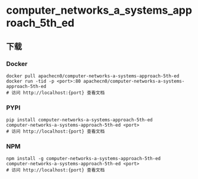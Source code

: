 # computer_networks_a_systems_approach_5th_ed

## 下载

### Docker

```
docker pull apachecn0/computer-networks-a-systems-approach-5th-ed
docker run -tid -p <port>:80 apachecn0/computer-networks-a-systems-approach-5th-ed
# 访问 http://localhost:{port} 查看文档
```

### PYPI

```
pip install computer-networks-a-systems-approach-5th-ed
computer-networks-a-systems-approach-5th-ed <port>
# 访问 http://localhost:{port} 查看文档
```

### NPM

```
npm install -g computer-networks-a-systems-approach-5th-ed
computer-networks-a-systems-approach-5th-ed <port>
# 访问 http://localhost:{port} 查看文档
```